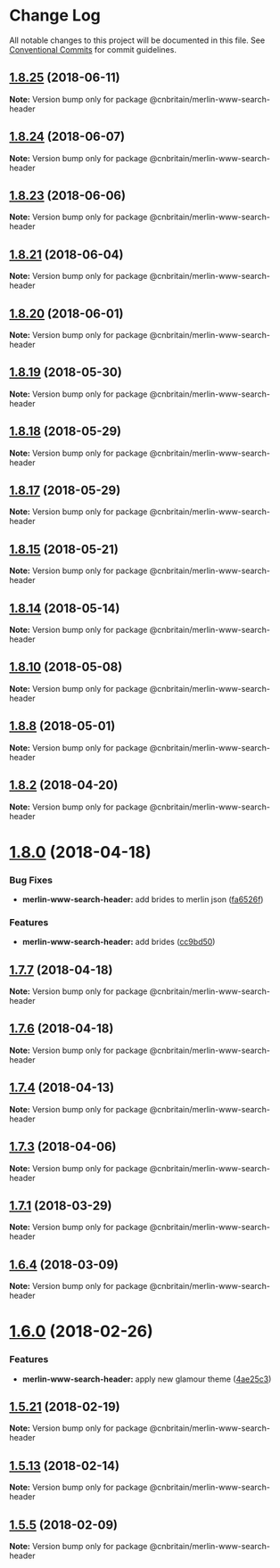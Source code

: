 # Change Log

All notable changes to this project will be documented in this file.
See [Conventional Commits](https://conventionalcommits.org) for commit guidelines.

<a name="1.8.25"></a>
## [1.8.25](https://github.com/cnduk/merlin-www-components/compare/@cnbritain/merlin-www-search-header@1.8.24...@cnbritain/merlin-www-search-header@1.8.25) (2018-06-11)




**Note:** Version bump only for package @cnbritain/merlin-www-search-header

<a name="1.8.24"></a>
## [1.8.24](https://github.com/cnduk/merlin-www-components/compare/@cnbritain/merlin-www-search-header@1.8.23...@cnbritain/merlin-www-search-header@1.8.24) (2018-06-07)




**Note:** Version bump only for package @cnbritain/merlin-www-search-header

<a name="1.8.23"></a>
## [1.8.23](https://github.com/cnduk/merlin-www-components/compare/@cnbritain/merlin-www-search-header@1.8.22...@cnbritain/merlin-www-search-header@1.8.23) (2018-06-06)




**Note:** Version bump only for package @cnbritain/merlin-www-search-header

<a name="1.8.21"></a>
## [1.8.21](https://github.com/cnduk/merlin-www-components/compare/@cnbritain/merlin-www-search-header@1.8.20...@cnbritain/merlin-www-search-header@1.8.21) (2018-06-04)




**Note:** Version bump only for package @cnbritain/merlin-www-search-header

<a name="1.8.20"></a>
## [1.8.20](https://github.com/cnduk/merlin-www-components/compare/@cnbritain/merlin-www-search-header@1.8.19...@cnbritain/merlin-www-search-header@1.8.20) (2018-06-01)




**Note:** Version bump only for package @cnbritain/merlin-www-search-header

<a name="1.8.19"></a>
## [1.8.19](https://github.com/cnduk/merlin-www-components/compare/@cnbritain/merlin-www-search-header@1.8.18...@cnbritain/merlin-www-search-header@1.8.19) (2018-05-30)




**Note:** Version bump only for package @cnbritain/merlin-www-search-header

<a name="1.8.18"></a>
## [1.8.18](https://github.com/cnduk/merlin-www-components/compare/@cnbritain/merlin-www-search-header@1.8.17...@cnbritain/merlin-www-search-header@1.8.18) (2018-05-29)




**Note:** Version bump only for package @cnbritain/merlin-www-search-header

<a name="1.8.17"></a>
## [1.8.17](https://github.com/cnduk/merlin-www-components/compare/@cnbritain/merlin-www-search-header@1.8.16...@cnbritain/merlin-www-search-header@1.8.17) (2018-05-29)




**Note:** Version bump only for package @cnbritain/merlin-www-search-header

<a name="1.8.15"></a>
## [1.8.15](https://github.com/cnduk/merlin-www-components/compare/@cnbritain/merlin-www-search-header@1.8.14...@cnbritain/merlin-www-search-header@1.8.15) (2018-05-21)




**Note:** Version bump only for package @cnbritain/merlin-www-search-header

<a name="1.8.14"></a>
## [1.8.14](https://github.com/cnduk/merlin-www-components/compare/@cnbritain/merlin-www-search-header@1.8.13...@cnbritain/merlin-www-search-header@1.8.14) (2018-05-14)




**Note:** Version bump only for package @cnbritain/merlin-www-search-header

<a name="1.8.10"></a>
## [1.8.10](https://github.com/cnduk/merlin-www-components/compare/@cnbritain/merlin-www-search-header@1.8.9...@cnbritain/merlin-www-search-header@1.8.10) (2018-05-08)




**Note:** Version bump only for package @cnbritain/merlin-www-search-header

<a name="1.8.8"></a>
## [1.8.8](https://github.com/cnduk/merlin-www-components/compare/@cnbritain/merlin-www-search-header@1.8.7...@cnbritain/merlin-www-search-header@1.8.8) (2018-05-01)




**Note:** Version bump only for package @cnbritain/merlin-www-search-header

<a name="1.8.2"></a>
## [1.8.2](https://github.com/cnduk/merlin-www-components/compare/@cnbritain/merlin-www-search-header@1.8.1...@cnbritain/merlin-www-search-header@1.8.2) (2018-04-20)




**Note:** Version bump only for package @cnbritain/merlin-www-search-header

<a name="1.8.0"></a>
# [1.8.0](https://github.com/cnduk/merlin-www-components/compare/@cnbritain/merlin-www-search-header@1.7.7...@cnbritain/merlin-www-search-header@1.8.0) (2018-04-18)


### Bug Fixes

* **merlin-www-search-header:** add brides to merlin json ([fa6526f](https://github.com/cnduk/merlin-www-components/commit/fa6526f))


### Features

* **merlin-www-search-header:** add brides ([cc9bd50](https://github.com/cnduk/merlin-www-components/commit/cc9bd50))




<a name="1.7.7"></a>
## [1.7.7](https://github.com/cnduk/merlin-www-components/compare/@cnbritain/merlin-www-search-header@1.7.6...@cnbritain/merlin-www-search-header@1.7.7) (2018-04-18)




**Note:** Version bump only for package @cnbritain/merlin-www-search-header

<a name="1.7.6"></a>
## [1.7.6](https://github.com/cnduk/merlin-www-components/compare/@cnbritain/merlin-www-search-header@1.7.5...@cnbritain/merlin-www-search-header@1.7.6) (2018-04-18)




**Note:** Version bump only for package @cnbritain/merlin-www-search-header

<a name="1.7.4"></a>
## [1.7.4](https://github.com/cnduk/merlin-www-components/compare/@cnbritain/merlin-www-search-header@1.7.3...@cnbritain/merlin-www-search-header@1.7.4) (2018-04-13)




**Note:** Version bump only for package @cnbritain/merlin-www-search-header

<a name="1.7.3"></a>
## [1.7.3](https://github.com/cnduk/merlin-www-components/compare/@cnbritain/merlin-www-search-header@1.7.2...@cnbritain/merlin-www-search-header@1.7.3) (2018-04-06)




**Note:** Version bump only for package @cnbritain/merlin-www-search-header

<a name="1.7.1"></a>
## [1.7.1](https://github.com/cnduk/merlin-www-components/compare/@cnbritain/merlin-www-search-header@1.7.0...@cnbritain/merlin-www-search-header@1.7.1) (2018-03-29)




**Note:** Version bump only for package @cnbritain/merlin-www-search-header

<a name="1.6.4"></a>
## [1.6.4](https://github.com/cnduk/merlin-www-components/compare/@cnbritain/merlin-www-search-header@1.6.3...@cnbritain/merlin-www-search-header@1.6.4) (2018-03-09)




**Note:** Version bump only for package @cnbritain/merlin-www-search-header

<a name="1.6.0"></a>
# [1.6.0](https://github.com/cnduk/merlin-www-components/compare/@cnbritain/merlin-www-search-header@1.5.26...@cnbritain/merlin-www-search-header@1.6.0) (2018-02-26)


### Features

* **merlin-www-search-header:** apply new glamour theme ([4ae25c3](https://github.com/cnduk/merlin-www-components/commit/4ae25c3))




<a name="1.5.21"></a>
## [1.5.21](https://github.com/cnduk/merlin-www-components/compare/@cnbritain/merlin-www-search-header@1.5.20...@cnbritain/merlin-www-search-header@1.5.21) (2018-02-19)




**Note:** Version bump only for package @cnbritain/merlin-www-search-header

<a name="1.5.13"></a>
## [1.5.13](https://github.com/cnduk/merlin-www-components/compare/@cnbritain/merlin-www-search-header@1.5.12...@cnbritain/merlin-www-search-header@1.5.13) (2018-02-14)




**Note:** Version bump only for package @cnbritain/merlin-www-search-header

<a name="1.5.5"></a>
## [1.5.5](https://github.com/cnduk/merlin-www-components/compare/@cnbritain/merlin-www-search-header@1.5.4...@cnbritain/merlin-www-search-header@1.5.5) (2018-02-09)




**Note:** Version bump only for package @cnbritain/merlin-www-search-header
